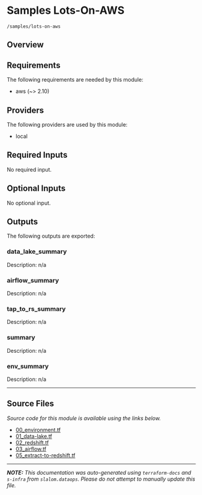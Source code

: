 
# Samples Lots-On-AWS

`/samples/lots-on-aws`

## Overview


## Requirements

The following requirements are needed by this module:

- aws (~> 2.10)

## Providers

The following providers are used by this module:

- local

## Required Inputs

No required input.

## Optional Inputs

No optional input.

## Outputs

The following outputs are exported:

### data\_lake\_summary

Description: n/a

### airflow\_summary

Description: n/a

### tap\_to\_rs\_summary

Description: n/a

### summary

Description: n/a

### env\_summary

Description: n/a

---------------------

## Source Files

_Source code for this module is available using the links below._

* [00_environment.tf](https://github.com/slalom-ggp/dataops-infra/tree/main//samples/lots-on-aws/00_environment.tf)
* [01_data-lake.tf](https://github.com/slalom-ggp/dataops-infra/tree/main//samples/lots-on-aws/01_data-lake.tf)
* [02_redshift.tf](https://github.com/slalom-ggp/dataops-infra/tree/main//samples/lots-on-aws/02_redshift.tf)
* [03_airflow.tf](https://github.com/slalom-ggp/dataops-infra/tree/main//samples/lots-on-aws/03_airflow.tf)
* [05_extract-to-redshift.tf](https://github.com/slalom-ggp/dataops-infra/tree/main//samples/lots-on-aws/05_extract-to-redshift.tf)

---------------------

_**NOTE:** This documentation was auto-generated using
`terraform-docs` and `s-infra` from `slalom.dataops`.
Please do not attempt to manually update this file._

